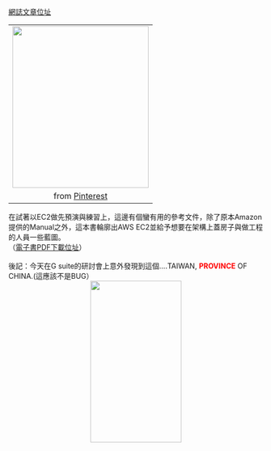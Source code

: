 <a href="https://www.next-lab.ml/2017/05/open-source-amazon-ec2-cookbook.html" target="_blank">網誌文章位址</a> 

<table align="center" cellpadding="0" cellspacing="0" class="tr-caption-container" style="margin-left: auto; margin-right: auto; text-align: center;"><tbody>
<tr><td style="text-align: center;"><a href="https://s-media-cache-ak0.pinimg.com/564x/f0/6d/fb/f06dfbb14582c1e57dfd0d9b32b61493.jpg" imageanchor="1" style="margin-left: auto; margin-right: auto;"><img border="0" height="320" src="https://s-media-cache-ak0.pinimg.com/564x/f0/6d/fb/f06dfbb14582c1e57dfd0d9b32b61493.jpg" width="269" /></a></td></tr>
<tr><td class="tr-caption" style="text-align: center;">from <a href="https://uk.pinterest.com/pin/316026098834751644/" target="_blank">Pinterest</a></td></tr>
</tbody></table>
在試著以EC2做先預演與練習上，這邊有個蠻有用的參考文件，除了原本Amazon提供的Manual之外，這本書輪廓出AWS EC2並給予想要在架構上蓋房子與做工程的人員一些藍圖。<br />
（<a href="http://www.allitebooks.com/amazon-ec2-cookbook/" target="_blank">電子書PDF下載位址</a>）<br />
<br />
後記：今天在G suite的研討會上意外發現到這個....TAIWAN, <span style="color: red;"><b>PROVINCE</b></span> OF CHINA.(這應該不是BUG）<br />
<div class="separator" style="clear: both; text-align: center;">
<a href="https://3.bp.blogspot.com/-hckAy2hG8oo/WRLsJw7_LdI/AAAAAAACfqw/7qAo3K-BS24fZhTI7B5NxML_0MGoXchHwCKgB/s1600/IMG_8338.PNG" imageanchor="1" style="margin-left: 1em; margin-right: 1em;"><img border="0" height="320" src="https://3.bp.blogspot.com/-hckAy2hG8oo/WRLsJw7_LdI/AAAAAAACfqw/7qAo3K-BS24fZhTI7B5NxML_0MGoXchHwCKgB/s320/IMG_8338.PNG" width="180" /></a></div>
